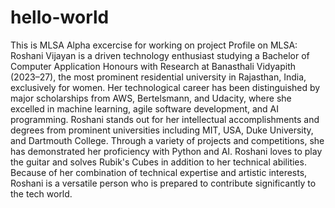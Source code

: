 # hello-world
This is MLSA Alpha excercise for working on project
Profile on MLSA: Roshani Vijayan is a driven technology enthusiast studying a Bachelor of Computer Application Honours with Research at Banasthali Vidyapith (2023–27), the most prominent residential university in Rajasthan, India, exclusively for women. Her technological career has been distinguished by major scholarships from AWS, Bertelsmann, and Udacity, where she excelled in machine learning, agile software development, and AI programming. Roshani stands out for her intellectual accomplishments and degrees from prominent universities including MIT, USA, Duke University, and Dartmouth College. Through a variety of projects and competitions, she has demonstrated her proficiency with Python and AI. Roshani loves to play the guitar and solves Rubik's Cubes in addition to her technical abilities. Because of her combination of technical expertise and artistic interests, Roshani is a versatile person who is prepared to contribute significantly to the tech world.
